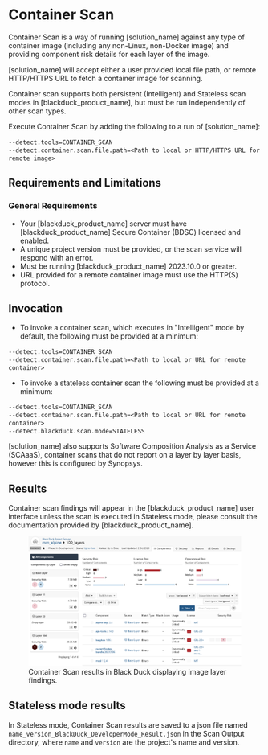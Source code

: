 # Container Scan

Container Scan is a way of running [solution_name] against any type of container image (including any non-Linux, non-Docker image) and providing component risk details for each layer of the image.

[solution_name] will accept either a user provided local file path, or remote HTTP/HTTPS URL to fetch a container image for scanning.

Container scan supports both persistent (Intelligent) and Stateless scan modes in [blackduck_product_name], but must be run independently of other scan types.

Execute Container Scan by adding the following to a run of [solution_name]:
````
--detect.tools=CONTAINER_SCAN
--detect.container.scan.file.path=<Path to local or HTTP/HTTPS URL for remote image>
````

## Requirements and Limitations

### General Requirements
 * Your [blackduck_product_name] server must have [blackduck_product_name] Secure Container (BDSC) licensed and enabled.
 * A unique project version must be provided, or the scan service will respond with an error.
 * Must be running [blackduck_product_name] 2023.10.0 or greater.
 * URL provided for a remote container image must use the HTTP(S) protocol.
 
## Invocation
 * To invoke a container scan, which executes in "Intelligent" mode by default, the following must be provided at a minimum:   
 ```
--detect.tools=CONTAINER_SCAN
--detect.container.scan.file.path=<Path to local or URL for remote container>
```
	
* To invoke a stateless container scan the following must be provided at a minimum:   
```
--detect.tools=CONTAINER_SCAN
--detect.container.scan.file.path=<Path to local or URL for remote container>
--detect.blackduck.scan.mode=STATELESS
```
<note type="note">[solution_name] also supports Software Composition Analysis as a Service (SCAaaS), container scans that do not report on a layer by layer basis, however this is configured by Synopsys.</note>
## Results

Container scan findings will appear in the [blackduck_product_name] user interface unless the scan is executed in Stateless mode, please consult the documentation provided by [blackduck_product_name].
<!-- TBD Reference link directly to [blackduck_product_name] Docs once they are available
<xref href="ContainerScans.dita" scope="peer">Container scans
<data name="facets" value="pubname=bd-hub"/>
-->
<figure>
    <img src="images/containerscan.png"
         alt="Container Scan Results">
    <figcaption>Container Scan results in Black Duck displaying image layer findings.</figcaption>
</figure>

## Stateless mode results

In Stateless mode, Container Scan results are saved to a json file named `name_version_BlackDuck_DeveloperMode_Result.json` in the Scan Output directory, where `name` and `version` are the project's name and version.

